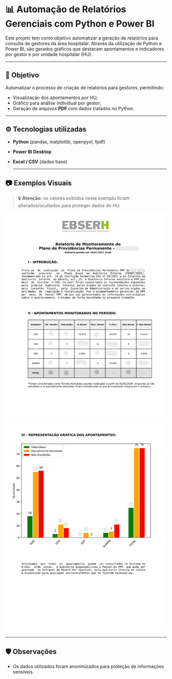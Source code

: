 # 📊 Automação de Relatórios Gerenciais com Python e Power BI

Este projeto tem como objetivo automatizar a geração de relatórios para consulta de gestores da área hospitalar. Através da utilização de Python e Power BI, são gerados gráficos que destacam apontamentos e indicadores por gestor e por unidade hospitalar (HU).

---

## 🎯 Objetivo

Automatizar o processo de criação de relatórios para gestores, permitindo:
- Visualização dos apontamentos por HU;
- Gráfico para análise individual por gestor;
- Geração de arquivos **PDF** com dados tratados no Python.

---

## ⚙️ Tecnologias utilizadas

- **Python** (pandas, matplotlib, openpyxl, fpdf)
- **Power BI Desktop**
- **Excel / CSV** (dados base)

  ---

## 📷 Exemplos Visuais
> 🔒 **Atenção:** os valores exibidos neste exemplo foram alterados/ocultados para proteger dados do HU.

![Exemplo1](https://github.com/brunomatsuda/Relatorio-Gestores/blob/main/images/CHC-UFPR_page-0001.jpg?raw=true)
![Exemplo2](https://github.com/brunomatsuda/Relatorio-Gestores/blob/main/images/CHC-UFPR_page-0002.jpg?raw=true)

---

## 🛡️ Observações
- Os dados utilizados foram anonimizados para proteção de informações sensíveis.

